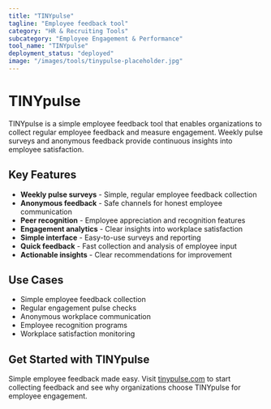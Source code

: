 ```yaml
---
title: "TINYpulse"
tagline: "Employee feedback tool"
category: "HR & Recruiting Tools"
subcategory: "Employee Engagement & Performance"
tool_name: "TINYpulse"
deployment_status: "deployed"
image: "/images/tools/tinypulse-placeholder.jpg"
---
```


# TINYpulse

TINYpulse is a simple employee feedback tool that enables organizations to collect regular employee feedback and measure engagement. Weekly pulse surveys and anonymous feedback provide continuous insights into employee satisfaction.

## Key Features

- **Weekly pulse surveys** - Simple, regular employee feedback collection
- **Anonymous feedback** - Safe channels for honest employee communication
- **Peer recognition** - Employee appreciation and recognition features
- **Engagement analytics** - Clear insights into workplace satisfaction
- **Simple interface** - Easy-to-use surveys and reporting
- **Quick feedback** - Fast collection and analysis of employee input
- **Actionable insights** - Clear recommendations for improvement

## Use Cases

- Simple employee feedback collection
- Regular engagement pulse checks
- Anonymous workplace communication
- Employee recognition programs
- Workplace satisfaction monitoring

## Get Started with TINYpulse

Simple employee feedback made easy. Visit [tinypulse.com](https://www.tinypulse.com) to start collecting feedback and see why organizations choose TINYpulse for employee engagement.
